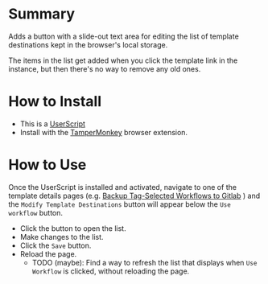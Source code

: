 # Summary
Adds a button with a slide-out text area for editing the list of
template destinations kept in the browser's local storage.

The items in the list get added when you click the template 
link in the instance, but then there's no way to remove
any old ones.

# How to Install
* This is a [UserScript](<https://openuserjs.org/about/Userscript-Beginners-HOWTO>)
* Install with the [TamperMonkey](<https://www.tampermonkey.net/>) browser extension.

# How to Use
Once the UserScript is installed and activated, navigate to one of the template
details pages (e.g. [Backup Tag-Selected Workflows to Gitlab](<https://n8n.io/workflows/2376-backup-tag-selected-workflows-to-gitlab/>) ) and the `Modify Template Destinations` button will appear below the `Use workflow` button.

* Click the button to open the list.
* Make changes to the list.
* Click the `Save` button.
* Reload the page.
  * TODO (maybe): Find a way to refresh the list that displays when `Use Workflow` is clicked, without reloading the page.
